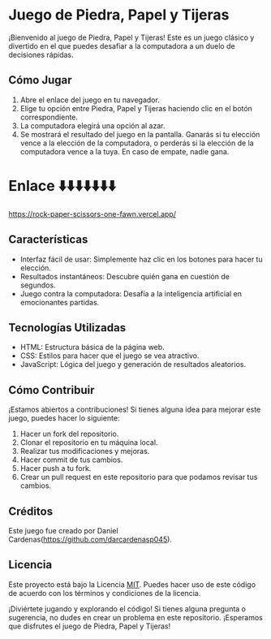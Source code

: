 # Juego de Piedra, Papel y Tijeras

¡Bienvenido al juego de Piedra, Papel y Tijeras! Este es un juego clásico y divertido en el que puedes desafiar a la computadora a un duelo de decisiones rápidas.

## Cómo Jugar

1. Abre el enlace del juego en tu navegador.
2. Elige tu opción entre Piedra, Papel y Tijeras haciendo clic en el botón correspondiente.
3. La computadora elegirá una opción al azar.
4. Se mostrará el resultado del juego en la pantalla. Ganarás si tu elección vence a la elección de la computadora, o perderás si la elección de la computadora vence a la tuya. En caso de empate, nadie gana.

# Enlace ⬇️⬇️⬇️⬇️⬇️⬇️⬇️

https://rock-paper-scissors-one-fawn.vercel.app/

## Características

- Interfaz fácil de usar: Simplemente haz clic en los botones para hacer tu elección.
- Resultados instantáneos: Descubre quién gana en cuestión de segundos.
- Juego contra la computadora: Desafía a la inteligencia artificial en emocionantes partidas.

## Tecnologías Utilizadas

- HTML: Estructura básica de la página web.
- CSS: Estilos para hacer que el juego se vea atractivo.
- JavaScript: Lógica del juego y generación de resultados aleatorios.

## Cómo Contribuir

¡Estamos abiertos a contribuciones! Si tienes alguna idea para mejorar este juego, puedes hacer lo siguiente:

1. Hacer un fork del repositorio.
2. Clonar el repositorio en tu máquina local.
3. Realizar tus modificaciones y mejoras.
4. Hacer commit de tus cambios.
5. Hacer push a tu fork.
6. Crear un pull request en este repositorio para que podamos revisar tus cambios.

## Créditos

Este juego fue creado por Daniel Cardenas(https://github.com/darcardenasp045).

## Licencia

Este proyecto está bajo la Licencia [MIT](LICENSE). Puedes hacer uso de este código de acuerdo con los términos y condiciones de la licencia.

¡Diviértete jugando y explorando el código! Si tienes alguna pregunta o sugerencia, no dudes en crear un problema en este repositorio. ¡Esperamos que disfrutes el juego de Piedra, Papel y Tijeras!
